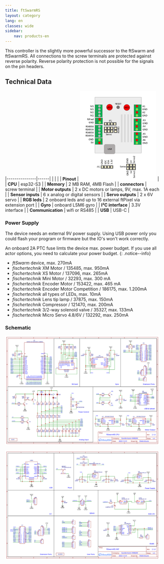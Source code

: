 ```yaml
---
title: ftSwarmRS
layout: category
lang: en
classes: wide
sidebar:
    nav: products-en
---
```


This controller is the slightly more powerful successor to the ftSwarm and ftSwarmRS. All connections to the screw terminals are protected against reverse polarity. Reverse polarity protection is not possible for the signals on the pin headers.

## Technical Data

|---------------|------|
| | |
| **Pinout**    | <img alt="ftSwarm Pinout" src="/assets/img/ftSwarmRSPinout.png" width="250"> |
| **CPU**           | esp32-S3 |
| **Memory**        | 2 MB RAM, 4MB Flash |
| **connectors**    | screw terminal |
| **Motor outputs** | 2 x DC motors or lamps, 9V, max. 1A each |
| **Sensor inputs** | 6 x analog or digital sensors |
| **Servo outputs** | 2 x 6V servo |
| **RGB leds**      | 2 onboard leds and up to 16 external ftPixel via extension port |
| **Gyro**          | onboard LSM6 gyro |
| **I²C interface** | 3.3V interface |
| **Communication** | wifi or RS485 |
| **USB**           | USB-C |

### Power Supply
The device needs an external 9V power supply. Using USB power only you could flash your program or firmware but the IO's won't work correctly.

An onboard 2A PTC fuse limts the device max. power budget. If you use all actor options, you need to calculate your power budget.
{: .notice--info}

- *ftSwarm* device, max. 270mA
- *fischertechnik* XM Motor / 135485, max. 950mA
- *fischertechnik* XS Motor / 137096, max. 265mA
- *fischertechnik* Mini Motor / 32293, max. 300 mA
- *fischertechnik* Encoder Motor / 153422, max. 465 mA
- *fischertechnik* Encoder Motor Competition / 186175, max. 1.200mA
- *fischertechnik* all types of LEDs, max. 10mA
- *fischertechnik* Lens tip lamp / 37875, max. 150mA
- *fischertechnik* Compressor / 121470, max. 200mA
- *fischertechnik* 3/2-way solenoid valve / 35327, max. 133mA
- *fischertechnik* Micro Servo 4.8/6V / 132292, max. 250mA

### Schematic

![](/assets/img/schematic/ftSwarmRS_CPU_210.svg)

![](/assets/img/schematic/ftSwarmRS_HAT_210.svg)